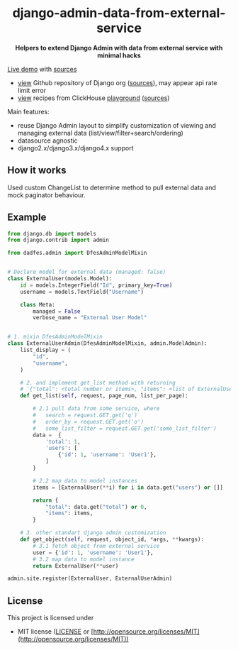 
<div align="center">
 <p><h1>django-admin-data-from-external-service</h1> </p>
  <p><strong>Helpers to extend Django Admin with data from external service with minimal hacks</strong></p>
  <p></p>
</div>

[Live demo](https://dadfes.etatarkin.ru/) with [sources](https://github.com/estin/django-admin-data-from-external-service/tree/master/demo)
 - [view](http://dadfes.etatarkin.ru/github/repository/) Github repository of Django org ([sources](https://github.com/estin/django-admin-data-from-external-service/tree/master/demo/github/models.py)), may appear api rate limit error
 - [view](http://dadfes.etatarkin.ru/clickhouse/recipe/) recipes from ClickHouse [playground](https://clickhouse.com/docs/en/getting-started/example-datasets/recipes/) ([sources](https://github.com/estin/django-admin-data-from-external-service/tree/master/demo/clickhouse/models.py))

Main features:
 - reuse Django Admin layout to simplify customization of viewing and managing external data (list/view/filter+search/ordering)
 - datasource agnostic
 - django2.x/django3.x/django4.x support

## How it works

Used custom ChangeList to determine method to pull external data and mock paginator behaviour.

## Example

```python
from django.db import models
from django.contrib import admin

from dadfes.admin import DfesAdminModelMixin


# Declare model for external data (managed: false)
class ExternalUser(models.Model):
    id = models.IntegerField("Id", primary_key=True)
    username = models.TextField("Username")

    class Meta:
        managed = False
        verbose_name = "External User Model"


# 1. mixin DfesAdminModelMixin
class ExternalUserAdmin(DfesAdminModelMixin, admin.ModelAdmin):
    list_display = (
        "id",
        "username",
    )

    # 2. and implement get_list method with returning
    # `{"total": <total number or items>, "items": <list of ExternalUser instances>}`
    def get_list(self, request, page_num, list_per_page):

        # 2.1 pull data from some service, where
        #   search = request.GET.get('q')
        #   order_by = request.GET.get('o')
        #   some_list_filter = request.GET.get('some_list_filter')
        data =  {
            'total': 1,
            'users': [
                {'id': 1, 'username': 'User1'},
            ]
        }

        # 2.2 map data to model instances
        items = [ExternalUser(**i) for i in data.get("users") or []]

        return {
            "total": data.get("total") or 0,
            "items": items,
        }

    # 3. other standart django admin customization
    def get_object(self, request, object_id, *args, **kwargs):
        # 3.1 fetch object from external service
        user = {'id': 1, 'username': 'User1'},
        # 3.2 map data to model instance
        return ExternalUser(**user)

admin.site.register(ExternalUser, ExternalUserAdmin)
```

## License

This project is licensed under

* MIT license ([LICENSE](LICENSE) or [http://opensource.org/licenses/MIT](http://opensource.org/licenses/MIT))
